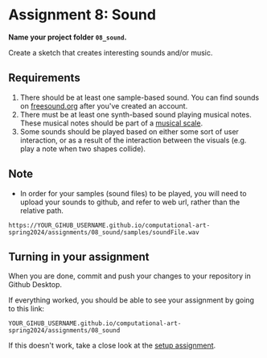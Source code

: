 # Assignment 8: Sound

**Name your project folder `08_sound`.**

Create a sketch that creates interesting sounds and/or music.

## Requirements
1. There should be at least one sample-based sound. You can find sounds on [freesound.org](https://freesound.org/) after you've created an account.
1. There must be at least one synth-based sound playing musical notes. These musical notes should be part of a [musical scale](https://github.com/mtreanor/computational-art-spring2024/blob/main/examples/4-8-24/scales.js).
1. Some sounds should be played based on either some sort of user interaction, or as a result of the interaction between the visuals (e.g. play a note when two shapes collide).

## Note
- In order for your samples (sound files) to be played, you will need to upload your sounds to github, and refer to web url, rather than the relative path. 
```
https://YOUR_GIHUB_USERNAME.github.io/computational-art-spring2024/assignments/08_sound/samples/soundFile.wav
```

## Turning in your assignment

When you are done, commit and push your changes to your repository in Github Desktop.

If everything worked, you should be able to see your assignment by going to this link:

```
YOUR_GIHUB_USERNAME.github.io/computational-art-spring2024/assignments/08_sound
```

If this doesn't work, take a close look at the [setup assignment](./p5-setup-abstract.html).